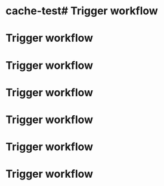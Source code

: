# cache-test# Trigger workflow
# Trigger workflow
# Trigger workflow
# Trigger workflow
# Trigger workflow
# Trigger workflow
# Trigger workflow
